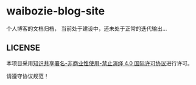 # waibozie-blog-site

个人博客的文档归档， 当前处于建设中，还未处于正常的迭代输出...

## LICENSE

本项目采用[知识共享署名-非商业性使用-禁止演绎 4.0 国际许可协议](https://creativecommons.org/licenses/by-nc-nd/4.0/deed.zh)进行许可。

请遵守协议规范！
